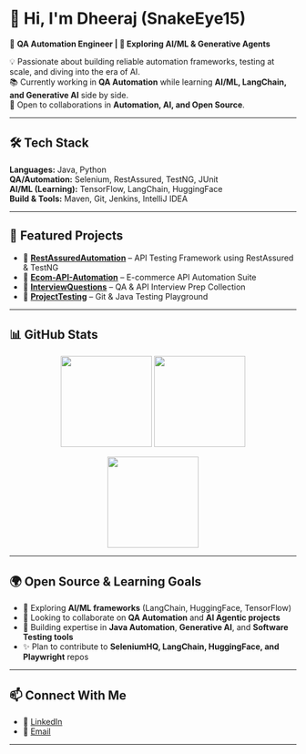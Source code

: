 # 👋 Hi, I'm Dheeraj (SnakeEye15)

🚀 **QA Automation Engineer | 🌱 Exploring AI/ML & Generative Agents**  

💡 Passionate about building reliable automation frameworks, testing at scale, and diving into the era of AI.  
📚 Currently working in **QA Automation** while learning **AI/ML, LangChain, and Generative AI** side by side.  
🤝 Open to collaborations in **Automation, AI, and Open Source**.  

---

## 🛠️ Tech Stack

**Languages:** Java, Python  
**QA/Automation:** Selenium, RestAssured, TestNG, JUnit  
**AI/ML (Learning):** TensorFlow, LangChain, HuggingFace  
**Build & Tools:** Maven, Git, Jenkins, IntelliJ IDEA  

---

## 📌 Featured Projects

- 🔹 [**RestAssuredAutomation**](https://github.com/SnakeEye15/RestAssuredAutomation) – API Testing Framework using RestAssured & TestNG  
- 🔹 [**Ecom-API-Automation**](https://github.com/SnakeEye15/ecom) – E-commerce API Automation Suite  
- 🔹 [**InterviewQuestions**](https://github.com/SnakeEye15/InterviewQuestions) – QA & API Interview Prep Collection  
- 🔹 [**ProjectTesting**](https://github.com/SnakeEye15/ProjectTesting) – Git & Java Testing Playground  

---

## 📊 GitHub Stats

<p align="center">
  <img src="https://github-readme-stats.vercel.app/api?username=SnakeEye15&show_icons=true&theme=tokyonight&count_private=true&include_all_commits=true&hide_border=true&cache_seconds=1800&custom_title=SnakeEye15's%20GitHub%20Stats&token=${{ secrets.PAT_1 }}" height="160"/>
  
  <img src="https://github-readme-stats.vercel.app/api/top-langs/?username=SnakeEye15&layout=compact&theme=tokyonight&hide_border=true&langs_count=8&token=${{ secrets.PAT_1 }}" height="160"/>
</p>

<p align="center">
  <img src="https://github-readme-streak-stats.herokuapp.com?user=SnakeEye15&theme=tokyonight&hide_border=true" height="160"/>
</p>

---

## 🌍 Open Source & Learning Goals

- 🔭 Exploring **AI/ML frameworks** (LangChain, HuggingFace, TensorFlow)  
- 🤝 Looking to collaborate on **QA Automation** and **AI Agentic projects**  
- 🧩 Building expertise in **Java Automation**, **Generative AI**, and **Software Testing tools**  
- ✨ Plan to contribute to **SeleniumHQ, LangChain, HuggingFace, and Playwright** repos  

---

## 📫 Connect With Me

- 💼 [LinkedIn](https://www.linkedin.com/in/dheeraj-9a580a28a/)  
- 📧 [Email](mailto:sainidheeraj913@gmail.com)  

---
